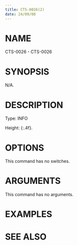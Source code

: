 ```yaml
---
title: CTS-0026(2)
date: 24/09/08
---
```


# NAME

CTS-0026 - CTS-0026

# SYNOPSIS

N/A.

# DESCRIPTION

Type: INFO

Height: {:.4f}.

# OPTIONS

This command has no switches.

# ARGUMENTS

This command has no arguments.

# EXAMPLES

# SEE ALSO
